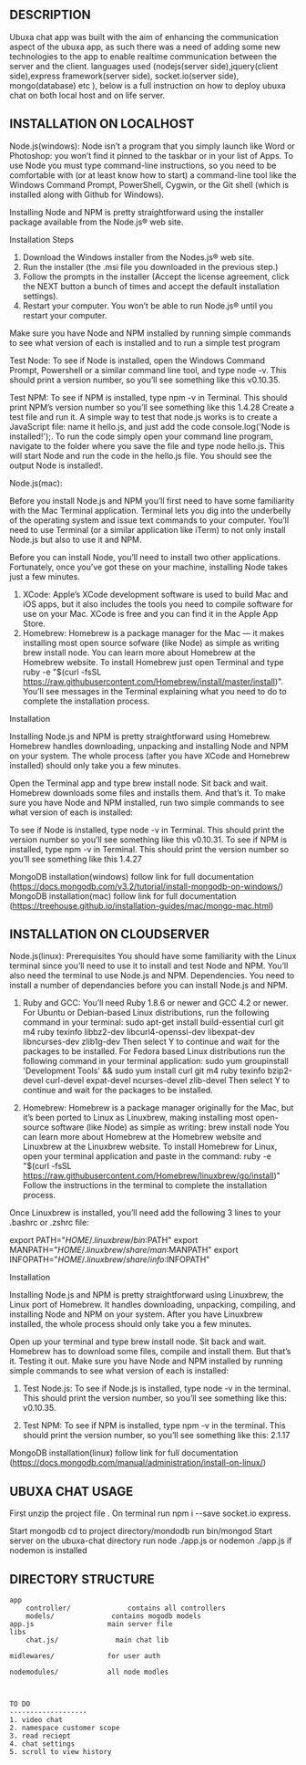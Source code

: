 DESCRIPTION
-------------------
Ubuxa chat app was built with the aim of enhancing the communication aspect of the ubuxa app, as such there was a need of adding some new technologies to the app to enable realtime communication between the server and the client. languages used (nodejs(server side),jquery(client side),express framework(server side), socket.io(server side), mongo(database) etc ), below is a full instruction on how to deploy ubuxa chat on both local host and on life server.


INSTALLATION ON LOCALHOST
-------------------------
Node.js(windows):
Node isn’t a program that you simply launch like Word or Photoshop: you won’t find it pinned to the taskbar or in your list of Apps. To use Node you must type command-line instructions, so you need to be comfortable with (or at least know how to start) a command-line tool like the Windows Command Prompt, PowerShell, Cygwin, or the Git shell (which is installed along with Github for Windows).

Installing Node and NPM is pretty straightforward using the installer package available from the Node.js® web site.

Installation Steps
1. Download the Windows installer from the Nodes.js® web site.
2. Run the installer (the .msi file you downloaded in the previous step.)
3. Follow the prompts in the installer (Accept the license agreement, click the NEXT button a bunch of times and accept the default installation settings).
4. Restart your computer. You won’t be able to run Node.js® until you restart your computer.

Make sure you have Node and NPM installed by running simple commands to see what version of each is installed and to run a simple test program

Test Node:
To see if Node is installed, open the Windows Command Prompt, Powershell or a similar command line tool, and type node -v. This should print a version number, so you’ll see something like this v0.10.35.

Test NPM:
To see if NPM is installed, type npm -v in Terminal. This should print NPM’s version number so you’ll see something like this 1.4.28
Create a test file and run it. A simple way to test that node.js works is to create a JavaScript file: name it hello.js, and just add the code console.log('Node is installed!');. To run the code simply open your command line program, navigate to the folder where you save the file and type node hello.js. This will start Node and run the code in the hello.js file. You should see the output Node is installed!.

Node.js(mac):

Before you install Node.js and NPM you’ll first need to have some familiarity with the Mac Terminal application. Terminal lets you dig into the underbelly of the operating system and issue text commands to your computer. You’ll need to use Terminal (or a similar application like iTerm) to not only install Node.js but also to use it and NPM.

Before you can install Node, you’ll need to install two other applications. Fortunately, once you’ve got these on your machine, installing Node takes just a few minutes.

1. XCode:
Apple’s XCode development software is used to build Mac and iOS apps, but it also includes the tools you need to compile software for use on your Mac. XCode is free and you can find it in the Apple App Store.
2. Homebrew:
Homebrew is a package manager for the Mac — it makes installing most open source sofware (like Node) as simple as writing brew install node. You can learn more about Homebrew at the Homebrew website. To install Homebrew just open Terminal and type ruby -e "$(curl -fsSL https://raw.githubusercontent.com/Homebrew/install/master/install)". You’ll see messages in the Terminal explaining what you need to do to complete the installation process.

Installation

Installing Node.js and NPM is pretty straightforward using Homebrew. Homebrew handles downloading, unpacking and installing Node and NPM on your system. The whole process (after you have XCode and Homebrew installed) should only take you a few minutes.

Open the Terminal app and type brew install node.
Sit back and wait. Homebrew downloads some files and installs them. And that’s it.
To make sure you have Node and NPM installed, run two simple commands to see what version of each is installed:

To see if Node is installed, type node -v in Terminal. This should print the version number so you’ll see something like this v0.10.31.
To see if NPM is installed, type npm -v in Terminal. This should print the version number so you’ll see something like this 1.4.27

MongoDB installation(windows)
follow link for full documentation (https://docs.mongodb.com/v3.2/tutorial/install-mongodb-on-windows/)
MongoDB installation(mac)
follow link for full documentation (https://treehouse.github.io/installation-guides/mac/mongo-mac.html)

INSTALLATION ON CLOUDSERVER
---------------------------
Node.js(linux):
Prerequisites
You should have some familiarity with the Linux terminal since you’ll need to use it to install and test Node and NPM. You’ll also need the terminal to use Node.js and NPM.
Dependencies. You need to install a number of dependancies before you can install Node.js and NPM.

1. Ruby and GCC:
You’ll need Ruby 1.8.6 or newer and GCC 4.2 or newer.
For Ubuntu or Debian-based Linux distributions, run the following command in your terminal: sudo apt-get install build-essential curl git m4 ruby texinfo libbz2-dev libcurl4-openssl-dev libexpat-dev libncurses-dev zlib1g-dev Then select Y to continue and wait for the packages to be installed.
For Fedora based Linux distributions run the following command in your terminal application: sudo yum groupinstall 'Development Tools' && sudo yum install curl git m4 ruby texinfo bzip2-devel curl-devel expat-devel ncurses-devel zlib-devel Then select Y to continue and wait for the packages to be installed.

2. Homebrew:
Homebrew is a package manager originally for the Mac, but it’s been ported to Linux as Linuxbrew, making installing most open-source software (like Node) as simple as writing: brew install node You can learn more about Homebrew at the Homebrew website and Linuxbrew at the Linuxbrew website. To install Homebrew for Linux, open your terminal application and paste in the command: ruby -e "$(curl -fsSL https://raw.githubusercontent.com/Homebrew/linuxbrew/go/install)" Follow the instructions in the terminal to complete the installation process.

Once Linuxbrew is installed, you’ll need add the following 3 lines to your .bashrc or .zshrc file:

export PATH="$HOME/.linuxbrew/bin:$PATH"
  export MANPATH="$HOME/.linuxbrew/share/man:$MANPATH"
  export INFOPATH="$HOME/.linuxbrew/share/info:$INFOPATH"
  
  Installation
  
Installing Node.js and NPM is pretty straightforward using Linuxbrew, the Linux port of Homebrew. It handles downloading, unpacking, compiling, and installing Node and NPM on your system. After you have Linuxbrew installed, the whole process should only take you a few minutes.

Open up your terminal and type brew install node.
Sit back and wait. Homebrew has to download some files, compile and install them. But that’s it.
Testing it out.
Make sure you have Node and NPM installed by running simple commands to see what version of each is installed:

1. Test Node.js:
To see if Node.js is installed, type node -v in the terminal. This should print the version number, so you’ll see something like this: v0.10.35.

2. Test NPM:
To see if NPM is installed, type npm -v in the terminal. This should print the version number, so you’ll see something like this: 2.1.17

MongoDB installation(linux)
follow link for full documentation (https://docs.mongodb.com/manual/administration/install-on-linux/)

UBUXA CHAT USAGE
-------------------
First unzip the project file .
On terminal run npm i --save socket.io express.

Start mongodb
cd to project directory/mondodb
run bin/mongod 
Start server
on the ubuxa-chat directory run node ./app.js or nodemon ./app.js if nodemon is installed 



DIRECTORY STRUCTURE
-------------------

```
app
    controller/              contains all controllers
    models/              contains mogodb models
app.js 					main server file
libs
    chat.js/              main chat lib
                 
midlewares/ 			for user auth
        
nodemodules/			all node modles
                                          


TO DO
-------------------
1. video chat
2. namespace customer scope
3. read reciept 
4. chat settings
5. scroll to view history 
